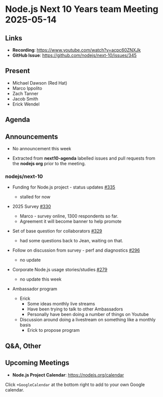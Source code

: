 # Node.js  Next 10 Years team Meeting 2025-05-14

## Links

* **Recording**:  <https://www.youtube.com/watch?v=acpc60ZNXJk>
* **GitHub Issue**: <https://github.com/nodejs/next-10/issues/345>

## Present

* Michael Dawson (Red Hat)
* Marco Ippolito
* Zach Tanner
* Jacob Smith
* Erick Wendel

## Agenda

## Announcements

* No announcement this week

* Extracted from **next10-agenda** labelled issues and pull requests from the **nodejs org** prior to the meeting.

### nodejs/next-10

* Funding for Node.js project - status updates [#335](https://github.com/nodejs/next-10/issues/335)
  * stalled for now

* 2025 Survey [#330](https://github.com/nodejs/next-10/issues/330)
  * Marco - survey online, 1300 respondents so far.
  * Agreement it will become banner to help promote

* Set of base question for collaborators [#329](https://github.com/nodejs/next-10/issues/329)
  * had some questions back to Jean, waiting on that.

* Follow on discussion from survey - perf and diagnostics [#296](https://github.com/nodejs/next-10/issues/296)
  * no update

* Corporate Node.js usage stories/studies [#279](https://github.com/nodejs/next-10/issues/279)
  * no update this week

* Ambassador program
  * Erick
    * Some ideas monthly live streams
    * Have been trying to talk to other Ambassadors
    * Personally have been doing a number of things on Youtube
  * Discussion around doing a livestream on something like a monthly basis
    * Erick to propose program 

## Q&A, Other

## Upcoming Meetings

* **Node.js Project Calendar**: <https://nodejs.org/calendar>

Click `+GoogleCalendar` at the bottom right to add to your own Google calendar.
